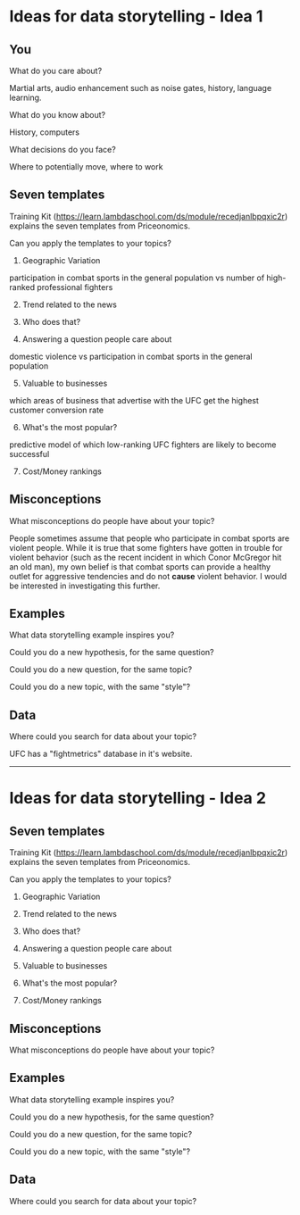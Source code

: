 # Ideas for data storytelling - Idea 1

## You

What do you care about?

Martial arts, audio enhancement such as noise gates, history, language learning.

What do you know about?

History, computers

What decisions do you face?

Where to potentially move, where to work

## Seven templates

Training Kit (https://learn.lambdaschool.com/ds/module/recedjanlbpqxic2r) explains the seven templates from Priceonomics.

Can you apply the templates to your topics? 

1. Geographic Variation

participation in combat sports in the general population vs number of high-ranked professional fighters

2. Trend related to the news


3. Who does that?


4. Answering a question people care about

domestic violence vs participation in combat sports in the general population

5. Valuable to businesses

which areas of business that advertise with the UFC get the highest customer conversion rate

6. What's the most popular?

predictive model of which low-ranking UFC fighters are likely to become successful

7. Cost/Money rankings


## Misconceptions

What misconceptions do people have about your topic?

People sometimes assume that people who participate in combat sports are violent people. While it is true 
that some fighters have gotten in trouble for violent behavior (such as the recent incident in which Conor McGregor
hit an old man), my own belief is that combat sports can provide a healthy outlet for aggressive tendencies and 
do not **cause** violent behavior. I would be interested in investigating this further.

## Examples

What data storytelling example inspires you?


Could you do a new hypothesis, for the same question?


Could you do a new question, for the same topic?


Could you do a new topic, with the same "style"?


## Data

Where could you search for data about your topic?

UFC has a "fightmetrics" database in it's website.

---

# Ideas for data storytelling - Idea 2

## Seven templates

Training Kit (https://learn.lambdaschool.com/ds/module/recedjanlbpqxic2r) explains the seven templates from Priceonomics.

Can you apply the templates to your topics? 

1. Geographic Variation


2. Trend related to the news


3. Who does that?


4. Answering a question people care about


5. Valuable to businesses


6. What's the most popular?


7. Cost/Money rankings


## Misconceptions

What misconceptions do people have about your topic?


## Examples

What data storytelling example inspires you?


Could you do a new hypothesis, for the same question?


Could you do a new question, for the same topic?


Could you do a new topic, with the same "style"?


## Data

Where could you search for data about your topic?
